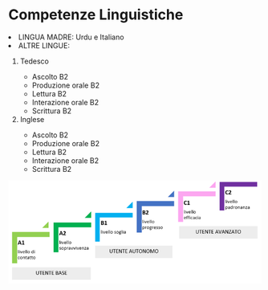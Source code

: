 <!DOCTYPE html>
<html> 
  <head> 
    <meta charset="utf-8">
    <meta name="viewport" content="width=device-width">
      <link href="https://github.com/faizan-nd/faizan-nd.github.io/blob/main/styles.css" rel="stylesheet" type="text/css" />
  </head>
  <body>
  <h1> Competenze Linguistiche </h1>
    <p> <li>LINGUA MADRE: Urdu e Italiano </li>
    <li> ALTRE LINGUE: </li>
    <ol> <li> Tedesco </li> 
    <ul> 
<li> Ascolto B2</li>
<li>Produzione orale B2</li>
<li>Lettura B2</li>
<li>Interazione orale B2</li>
<li>Scrittura B2</li>
    </ul>
      <li>Inglese</li>  
      <ul> 
<li>Ascolto B2</li>
<li>Produzione orale B2</li>
<li>Lettura B2</li>
<li>Interazione orale B2</li>
<li>Scrittura B2</li>
      </ul>
    </ol>
  </p>
    <img src="https://github.com/faizan-nd/faizan-nd.github.io/blob/main/schema_CEFR.png">
</body>
</html>
